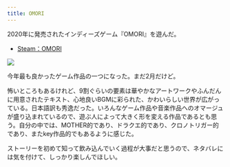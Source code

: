 ```yaml
---
title: OMORI
---
```


2020年に発売されたインディーズゲーム『OMORI』を遊んだ。

- [Steam：OMORI](https://store.steampowered.com/app/1150690/OMORI/?l=japanese)

![](https://i.imgur.com/pFgXOy3h.jpg)

今年最も良かったゲーム作品の一つになった。まだ2月だけど。

怖いところもあるけれど、9割ぐらいの要素は華やかなアートワークやふんだんに用意されたテキスト、心地良いBGMに彩られた、かわいらしい世界が広がっている。日本語訳も秀逸だった。いろんなゲーム作品や音楽作品へのオマージュが盛り込まれているので、遊ぶ人によって大きく形を変える作品であるとも思う。自分の中では、MOTHER的であり、ドラクエ的であり、クロノトリガー的であり、またkey作品的でもあるように感じた。

ストーリーを初めて知って飲み込んでいく過程が大事だと思うので、ネタバレには気を付けて、しっかり楽しんでほしい。
